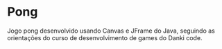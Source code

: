 # Pong

Jogo pong desenvolvido usando Canvas e JFrame do Java, seguindo as orientações do curso de desenvolvimento de games do Danki code.